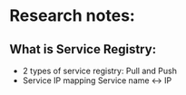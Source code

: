 # Research notes: 
## What is Service Registry:
- 2 types of service registry: Pull and Push
- Service IP mapping Service name <-> IP
